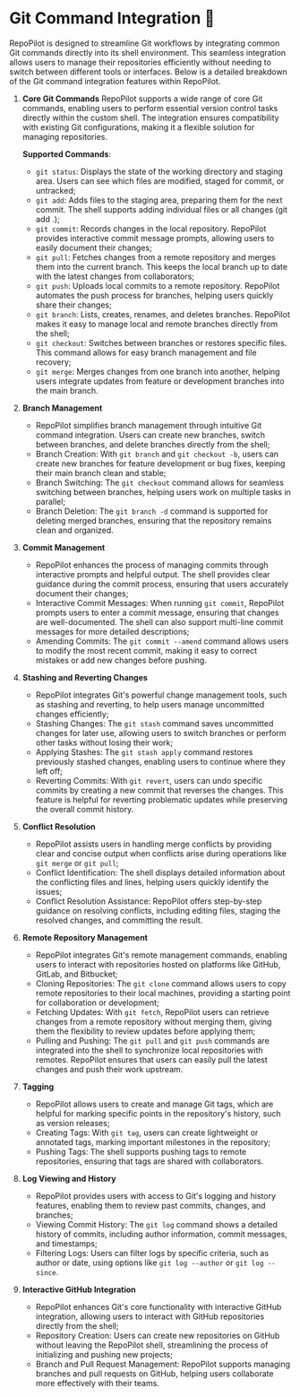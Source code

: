 # Git Command Integration 🧩

RepoPilot is designed to streamline Git workflows by integrating common Git commands directly into its shell environment. This seamless integration allows users to manage their repositories efficiently without needing to switch between 
different tools or interfaces. Below is a detailed breakdown of the Git command integration features within RepoPilot.

1. **Core Git Commands**
   RepoPilot supports a wide range of core Git commands, enabling users to perform essential version control tasks directly within the custom shell.
   The integration ensures compatibility with existing Git configurations, making it a flexible solution for managing repositories.
   
   **Supported Commands**:
   - ``` git status ```: Displays the state of the working directory and staging area. Users can see which files are modified, staged for commit, or untracked;
   - ``` git add ```: Adds files to the staging area, preparing them for the next commit. The shell supports adding individual files or all changes (git add .);
   - ``` git commit ```: Records changes in the local repository. RepoPilot provides interactive commit message prompts, allowing users to easily document their changes;
   - ``` git pull ```: Fetches changes from a remote repository and merges them into the current branch. This keeps the local branch up to date with the latest changes from collaborators;
   - ``` git push ```: Uploads local commits to a remote repository. RepoPilot automates the push process for branches, helping users quickly share their changes;
   - ``` git branch ```: Lists, creates, renames, and deletes branches. RepoPilot makes it easy to manage local and remote branches directly from the shell;
   - ``` git checkout ```: Switches between branches or restores specific files. This command allows for easy branch management and file recovery;
   - ``` git merge ```: Merges changes from one branch into another, helping users integrate updates from feature or development branches into the main branch.
3. **Branch Management**
   - RepoPilot simplifies branch management through intuitive Git command integration. Users can create new branches, switch between branches, and delete branches directly from the shell;
   - Branch Creation: With ``` git branch ``` and ``` git checkout -b ```, users can create new branches for feature development or bug fixes, keeping their main branch clean and stable;
   - Branch Switching: The ``` git checkout ``` command allows for seamless switching between branches, helping users work on multiple tasks in parallel;
   - Branch Deletion: The ``` git branch -d ``` command is supported for deleting merged branches, ensuring that the repository remains clean and organized.
4. **Commit Management**
   - RepoPilot enhances the process of managing commits through interactive prompts and helpful output. The shell provides clear guidance during the commit process, ensuring that users accurately document their changes;
   - Interactive Commit Messages: When running ``` git commit ```, RepoPilot prompts users to enter a commit message, ensuring that changes are well-documented. The shell can also support multi-line commit messages for more detailed descriptions;
   - Amending Commits: The ``` git commit --amend ``` command allows users to modify the most recent commit, making it easy to correct mistakes or add new changes before pushing.
5. **Stashing and Reverting Changes**
   - RepoPilot integrates Git's powerful change management tools, such as stashing and reverting, to help users manage uncommitted changes efficiently;
   - Stashing Changes: The ``` git stash ``` command saves uncommitted changes for later use, allowing users to switch branches or perform other tasks without losing their work;
   - Applying Stashes: The ``` git stash apply ``` command restores previously stashed changes, enabling users to continue where they left off;
   - Reverting Commits: With ``` git revert ```, users can undo specific commits by creating a new commit that reverses the changes. This feature is helpful for reverting problematic updates while preserving the overall commit history.
6. **Conflict Resolution**
   - RepoPilot assists users in handling merge conflicts by providing clear and concise output when conflicts arise during operations like ``` git merge ``` or ``` git pull ```;
   - Conflict Identification: The shell displays detailed information about the conflicting files and lines, helping users quickly identify the issues;
   - Conflict Resolution Assistance: RepoPilot offers step-by-step guidance on resolving conflicts, including editing files, staging the resolved changes, and committing the result.
7. **Remote Repository Management**
   - RepoPilot integrates Git's remote management commands, enabling users to interact with repositories hosted on platforms like GitHub, GitLab, and Bitbucket;
   - Cloning Repositories: The ``` git clone ``` command allows users to copy remote repositories to their local machines, providing a starting point for collaboration or development;
   - Fetching Updates: With ``` git fetch ```, RepoPilot users can retrieve changes from a remote repository without merging them, giving them the flexibility to review updates before applying them;
   - Pulling and Pushing: The ``` git pull ``` and ``` git push ``` commands are integrated into the shell to synchronize local repositories with remotes. RepoPilot ensures that users can easily pull the latest changes and push their work upstream.
8. **Tagging**
   - RepoPilot allows users to create and manage Git tags, which are helpful for marking specific points in the repository's history, such as version releases;
   - Creating Tags: With ``` git tag ```, users can create lightweight or annotated tags, marking important milestones in the repository;
   - Pushing Tags: The shell supports pushing tags to remote repositories, ensuring that tags are shared with collaborators.
9. **Log Viewing and History**
   - RepoPilot provides users with access to Git's logging and history features, enabling them to review past commits, changes, and branches;
   - Viewing Commit History: The ``` git log ``` command shows a detailed history of commits, including author information, commit messages, and timestamps;
   - Filtering Logs: Users can filter logs by specific criteria, such as author or date, using options like ``` git log --author ``` or ``` git log --since ```.
10. **Interactive GitHub Integration**
    - RepoPilot enhances Git's core functionality with interactive GitHub integration, allowing users to interact with GitHub repositories directly from the shell;
    - Repository Creation: Users can create new repositories on GitHub without leaving the RepoPilot shell, streamlining the process of initializing and pushing new projects;
    - Branch and Pull Request Management: RepoPilot supports managing branches and pull requests on GitHub, helping users collaborate more effectively with their teams. 
